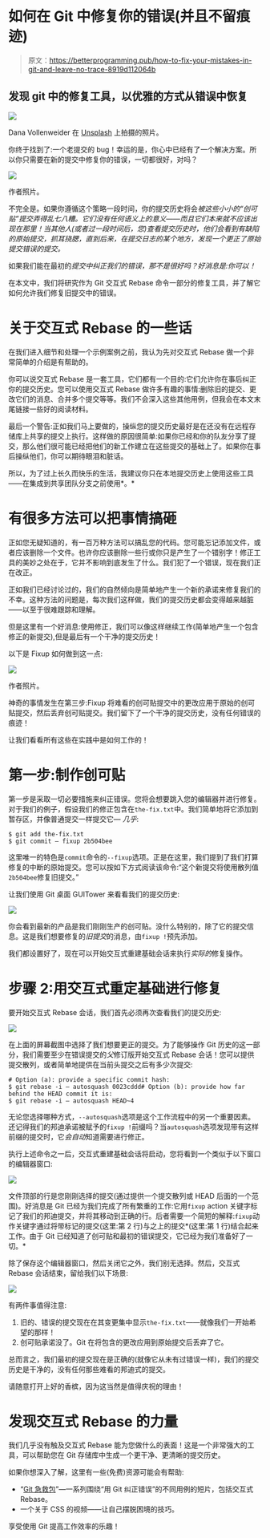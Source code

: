 # 如何在 Git 中修复你的错误(并且不留痕迹)

> 原文：<https://betterprogramming.pub/how-to-fix-your-mistakes-in-git-and-leave-no-trace-8919d112064b>

## 发现 git 中的修复工具，以优雅的方式从错误中恢复

![](img/ecda0e884b2c25ed200da650f9b40ee3.png)

Dana Vollenweider 在 [Unsplash](https://unsplash.com/photos/GzYQll7ojIM) 上拍摄的照片。

你终于找到了:一个老提交的 bug！幸运的是，你心中已经有了一个解决方案。所以你只需要在新的提交中修复你的错误，一切都很好，对吗？

![](img/91b18b85cb225a3d7ed1900c82a04acb.png)

作者照片。

不完全是。如果你遵循这个策略一段时间，你的提交历史将会*被这些小小的“创可贴”提交弄得乱七八糟。它们没有任何语义上的意义——而且它们本来就不应该出现在那里！当其他人(或者过一段时间后，您)查看提交历史时，他们会看到有缺陷的原始提交，抓耳挠腮，直到后来，在提交日志的某个地方，发现一个更正了原始提交错误的提交。*

如果我们能在最初的*提交中纠正我们的错误，那不是很好吗？好消息是:你可以！*

在本文中，我们将研究作为 Git 交互式 Rebase 命令一部分的修复工具，并了解它如何允许我们修复旧提交中的错误。

# 关于交互式 Rebase 的一些话

在我们进入细节和处理一个示例案例之前，我认为先对交互式 Rebase 做一个非常简单的介绍是有帮助的。

你可以说交互式 Rebase 是一套工具，它们都有一个目的:它们允许你在事后纠正你的提交历史。您可以使用交互式 Rebase 做许多有趣的事情:删除旧的提交、更改它们的消息、合并多个提交等等。我们不会深入这些其他用例，但我会在本文末尾链接一些好的阅读材料。

最后一个警告:正如我们马上要做的，操纵您的提交历史最好是在还没有在远程存储库上共享的提交上执行。这样做的原因很简单:如果你已经和你的队友分享了提交，那么他们很可能已经把他们的新工作建立在这些提交的基础上了。如果你在事后操纵他们，你可以期待眼泪和脏话。

所以，为了过上长久而快乐的生活，我建议你只在本地提交历史上使用这些工具——在集成到共享团队分支之前使用*。*

# 有很多方法可以把事情搞砸

正如您无疑知道的，有一百万种方法可以搞乱您的代码。您可能忘记添加文件，或者应该删除一个文件。也许你应该删除一些行或你只是产生了一个错别字！修正工具的美妙之处在于，它并不影响到底发生了什么。我们犯了一个错误，现在我们正在改正。

正如我们已经讨论过的，我们的自然倾向是简单地产生一个新的承诺来修复我们的不幸。这种方法的问题是，每次我们这样做，我们的提交历史都会变得越来越脏——以至于很难跟踪和理解。

但是这里有一个好消息:使用修正，我们可以像这样继续工作(简单地产生一个包含修正的新提交),但是最后有一个干净的提交历史！

以下是 Fixup 如何做到这一点:

![](img/96f00eafd35879767dde83f11a03c95d.png)

作者照片。

神奇的事情发生在第三步:Fixup 将难看的创可贴提交中的更改应用于原始的创可贴提交，然后丢弃创可贴提交。我们留下了一个干净的提交历史，没有任何错误的痕迹！

让我们看看所有这些在实践中是如何工作的！

# 第一步:制作创可贴

第一步是采取一切必要措施来纠正错误。您将会想要跳入您的编辑器并进行修复。对于我们的例子，假设我们的修正包含在`the-fix.txt`中。我们简单地将它添加到暂存区，并像普通提交一样提交它— *几乎*:

```
$ git add the-fix.txt
$ git commit — fixup 2b504bee
```

这里唯一的特色是`commit`命令的`--fixup`选项。正是在这里，我们提到了我们打算修复的中断的原始提交。您可以按如下方式阅读该命令:“这个新提交将使用散列值`2b504bee`修复旧提交。”

让我们使用 Git 桌面 GUITower 来看看我们的提交历史:

![](img/d8147dfd48eab8132eb1e576d4d48985.png)

你会看到最新的产品是我们刚刚生产的创可贴。没什么特别的，除了它的提交信息。这是我们想要修复的*旧提交*的消息，由`fixup !`预先添加。

我们都设置好了，现在可以开始交互式重建基础会话来执行*实际的*修复操作。

# 步骤 2:用交互式重定基础进行修复

要开始交互式 Rebase 会话，我们首先必须再次查看我们的提交历史:

![](img/211ab56075c376539da2d32285b2889d.png)

在上面的屏幕截图中选择了我们想要更正的提交。为了能够操作 Git 历史的这一部分，我们需要至少在错误提交的*父*修订版开始交互式 Rebase 会话！您可以提供提交散列，或者简单地提供在当前头提交之后有多少次提交:

```
# Option (a): provide a specific commit hash:
$ git rebase -i — autosquash 0023cddd# Option (b): provide how far behind the HEAD commit it is:
$ git rebase -i — autosquash HEAD~4
```

无论您选择哪种方式，`--autosquash`选项是这个工作流程中的另一个重要因素。还记得我们的邦迪承诺被赋予的`fixup !`前缀吗？当`autosquash`选项发现带有这样前缀的提交时，它*会自动*知道需要进行修正。

执行上述命令之一后，交互式重建基础会话将启动，您将看到一个类似于以下窗口的编辑器窗口:

![](img/159015c64dd234fe55eeffd5bc367a47.png)

文件顶部的行是您刚刚选择的提交(通过提供一个提交散列或 HEAD 后面的一个范围)。好消息是 Git 已经为我们完成了所有繁重的工作:它用`fixup` action 关键字标记了我们的邦迪提交，并将其移动到正确的行。后者需要一个简短的解释:`fixup`动作关键字通过将带标记的提交(这里:第 2 行)与之上的提交*(这里:第 1 行)结合起来工作。由于 Git 已经知道了创可贴和最初的错误提交，它已经为我们准备好了一切。*

除了保存这个编辑器窗口，然后关闭它之外，我们别无选择。然后，交互式 Rebase 会话结束，留给我们以下场景:

![](img/d7ac14a209df545894df97cfc70959fe.png)

有两件事值得注意:

1.  旧的、错误的提交现在在其变更集中显示`the-fix.txt`——就像我们一开始希望的那样！
2.  创可贴承诺没了。Git 在将包含的更改应用到原始提交后丢弃了它。

总而言之，我们最初的提交现在是正确的(就像它从未有过错误一样)，我们的提交历史是干净的，没有任何那些难看的邦迪式的提交。

请随意打开上好的香槟，因为这当然是值得庆祝的理由！

# 发现交互式 Rebase 的力量

我们几乎没有触及交互式 Rebase 能为您做什么的表面！这是一个非常强大的工具，可以帮助您在 Git 存储库中生成一个更干净、更清晰的提交历史。

如果你想深入了解，这里有一些(免费)资源可能会有帮助:

*   “[Git 急救包](https://www.git-tower.com/learn/git/first-aid-kit?utm_source=betterprogramming&utm_medium=guestpost&utm_campaign=fix-mistakes-using-interactive-rebase-fixup)”—一系列围绕“用 Git 纠正错误”的不同用例的短片，包括交互式 Rebase。
*   一个关于 CSS 的视频——让自己摆脱困境的技巧。

享受使用 Git 提高工作效率的乐趣！
